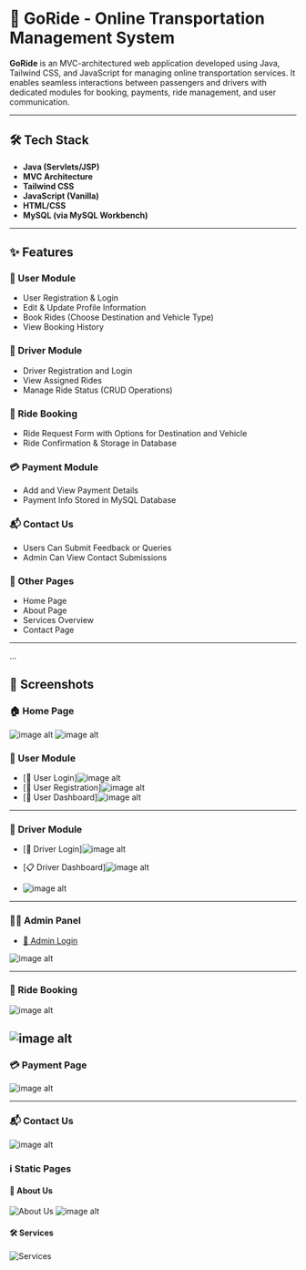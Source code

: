 # 🚗 GoRide - Online Transportation Management System

**GoRide** is an MVC-architectured web application developed using Java, Tailwind CSS, and JavaScript for managing online transportation services. It enables seamless interactions between passengers and drivers with dedicated modules for booking, payments, ride management, and user communication.

---

## 🛠️ Tech Stack

- **Java (Servlets/JSP)**
- **MVC Architecture**
- **Tailwind CSS**
- **JavaScript (Vanilla)**
- **HTML/CSS**
- **MySQL (via MySQL Workbench)**

---

## ✨ Features

### 👤 User Module
- User Registration & Login
- Edit & Update Profile Information
- Book Rides (Choose Destination and Vehicle Type)
- View Booking History

### 🚕 Driver Module
- Driver Registration and Login
- View Assigned Rides
- Manage Ride Status (CRUD Operations)

### 📅 Ride Booking
- Ride Request Form with Options for Destination and Vehicle
- Ride Confirmation & Storage in Database

### 💳 Payment Module
- Add and View Payment Details
- Payment Info Stored in MySQL Database

### 📬 Contact Us
- Users Can Submit Feedback or Queries
- Admin Can View Contact Submissions

### 🧾 Other Pages
- Home Page
- About Page
- Services Overview
- Contact Page

---
...

## 📸 Screenshots

### 🏠 Home Page
![image alt](https://github.com/Akilajayathunga/Online-Transportation-Management-System/blob/4d480363e620f7293adc2f7e003a3e7d7c097858/Screenshot%202025-06-17%20101004.png)
![image alt](https://github.com/Akilajayathunga/Online-Transportation-Management-System/blob/e1329848087a1bbfb854c0843094d4ceffcc5804/Screenshot%202025-06-17%20101013.png)

### 👤 User Module
- [🔐 User Login]![image alt](https://github.com/Akilajayathunga/Online-Transportation-Management-System/blob/e1329848087a1bbfb854c0843094d4ceffcc5804/Screenshot%202025-06-17%20101038.png)
- [📝 User Registration]![image alt](https://github.com/Akilajayathunga/Online-Transportation-Management-System/blob/e1329848087a1bbfb854c0843094d4ceffcc5804/Screenshot%202025-06-17%20101026.png)
- [🧾 User Dashboard]![image alt](https://github.com/Akilajayathunga/Online-Transportation-Management-System/blob/d87954cb2b79c8b278ede10c70107d556055877b/Screenshot%202025-06-17%20101437.png)



---

### 🚕 Driver Module
- [🔐 Driver Login]![image alt](https://github.com/Akilajayathunga/Online-Transportation-Management-System/blob/15ac4569dd30ec590c1dc2b02f6bc99bc8090b3c/Screenshot%202025-06-17%20103353.png)
- [📋 Driver Dashboard]![image alt](https://github.com/Akilajayathunga/Online-Transportation-Management-System/blob/d87954cb2b79c8b278ede10c70107d556055877b/Screenshot%202025-06-17%20101609.png)

- ![image alt](https://github.com/Akilajayathunga/Online-Transportation-Management-System/blob/d87954cb2b79c8b278ede10c70107d556055877b/Screenshot%202025-06-17%20101621.png)

---

### 🧑‍💼 Admin Panel
- [🔐 Admin Login]([#](https://github.com/Akilajayathunga/Online-Transportation-Management-System/blob/15ac4569dd30ec590c1dc2b02f6bc99bc8090b3c/Screenshot%202025-06-17%20103325.png))

![image alt](https://github.com/Akilajayathunga/Online-Transportation-Management-System/blob/d87954cb2b79c8b278ede10c70107d556055877b/Screenshot%202025-06-17%20101653.png)

---

### 📅 Ride Booking
![image alt](https://github.com/Akilajayathunga/Online-Transportation-Management-System/blob/d87954cb2b79c8b278ede10c70107d556055877b/Screenshot%202025-06-17%20101445.png)

![image alt](https://github.com/Akilajayathunga/Online-Transportation-Management-System/blob/d87954cb2b79c8b278ede10c70107d556055877b/Screenshot%202025-06-17%20101520.png)
---

### 💳 Payment Page
![image alt](https://github.com/Akilajayathunga/Online-Transportation-Management-System/blob/d87954cb2b79c8b278ede10c70107d556055877b/Screenshot%202025-06-17%20101528.png)

---

### 📬 Contact Us
![image alt](https://github.com/Akilajayathunga/Online-Transportation-Management-System/blob/d87954cb2b79c8b278ede10c70107d556055877b/Screenshot%202025-06-17%20101221.png)

### ℹ️ Static Pages

#### 📖 About Us
![About Us](https://github.com/Akilajayathunga/Online-Transportation-Management-System/blob/e1329848087a1bbfb854c0843094d4ceffcc5804/Screenshot%202025-06-17%20101110.png)
![image alt](https://github.com/Akilajayathunga/Online-Transportation-Management-System/blob/d87954cb2b79c8b278ede10c70107d556055877b/Screenshot%202025-06-17%20101124.png)

#### 🛠 Services
![Services](https://github.com/Akilajayathunga/Online-Transportation-Management-System/blob/d87954cb2b79c8b278ede10c70107d556055877b/Screenshot%202025-06-17%20101251.png)
